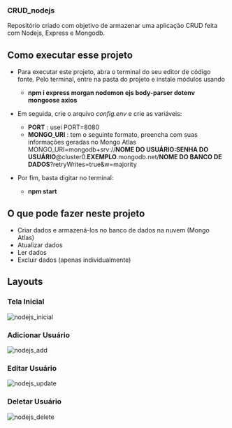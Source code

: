 ### CRUD_nodejs
Repositório criado com objetivo de armazenar uma aplicação CRUD feita com Nodejs, Express e Mongodb.

## Como executar esse projeto
* Para executar este projeto, abra o terminal do seu editor de código fonte. Pelo terminal, entre na pasta do
projeto e instale módulos usando
  *	**npm i express morgan nodemon ejs body-parser dotenv mongoose axios**

* Em seguida, crie o arquivo *config.env* e crie as variáveis:
  * **PORT** : usei PORT=8080
  * **MONGO_URI** : tem o seguinte formato, preencha com suas informações geradas no Mongo Atlas MONGO_URI=mongodb+srv://**NOME DO USUÁRIO:SENHA DO USUÁRIO**@cluster0.**EXEMPLO**.mongodb.net/**NOME DO BANCO DE DADOS**?retryWrites=true&w=majority

* Por fim, basta digitar no terminal:
  * **npm start**

## O que pode fazer neste projeto
* Criar dados e armazená-los no banco de dados na nuvem (Mongo Atlas)
* Atualizar dados
* Ler dados
* Excluir dados (apenas individualmente)

## Layouts

### Tela Inicial

![nodejs_inicial](https://user-images.githubusercontent.com/95611970/188365433-8656a770-674a-4d48-a5a4-6ab0fd415788.jpg)


### Adicionar Usuário

![nodejs_add](https://user-images.githubusercontent.com/95611970/188365450-443e1084-8142-4d46-bc45-0611306ecfab.jpg)


### Editar Usuário

![nodejs_update](https://user-images.githubusercontent.com/95611970/188365465-c081fda3-b4c7-48dd-a147-4f99921249db.jpg)


### Deletar Usuário

![nodejs_delete](https://user-images.githubusercontent.com/95611970/188365483-a8ce5085-c923-4df2-ac44-425cd6c6ed19.jpg)






